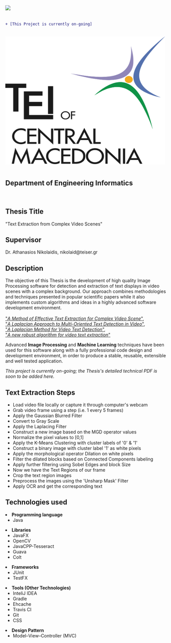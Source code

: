 <img src="https://travis-ci.org/Arxa/VideoText_Extractor.svg?branch=master">
<br>
<br>

```diff
+ [This Project is currently on-going]
```
<br>
<a href="http://www.teicm.gr/index.php?lang=en" target="_blank"> <img src="tei.png" width="500" height="400" align="middle"> </a>
<br>
<br>

<h2>Department of Engineering Informatics</h2>
<br>

<h2>Thesis Title</h2>
"Text Extraction from Complex Video Scenes"

<h2>Supervisor</h2>
Dr. Athanasios Nikolaidis, nikolaid@teiser.gr

<h2>Description</h2>
<p>The objective of this Thesis is the development of high quality Image Processing software for detection and extraction of text displays in video scenes with a complex background. Our approach combines methodologies and techniques presented in popular scientific papers while it also implements custom algorithms and ideas in a highly advanced software development environment.<br> <br>
 <a href="https://www.hindawi.com/journals/mpe/2016/2187647/">"<i>A Method of Effective Text Extraction for Complex Video Scene</i>"</a>,<br>
 <a href="http://ieeexplore.ieee.org/document/5557889/">"<i>A Laplacian Approach to Multi-Oriented Text Detection in Video</i>"</a>,<br>
 <a href="https://www.researchgate.net/publication/220860334_A_Laplacian_Method_for_Video_Text_Detection">"<i>A Laplacian Method for Video Text Detection</i>"</a>,<br>
 <a href="https://www.researchgate.net/publication/223882980_A_new_robust_algorithm_for_video_text_extraction">"<i>A new robust algorithm for video text extraction</i>"</a><br>
 
 Advanced <b>Image Processing</b> and <b>Machine Learning</b> techniques have been used for this software
 along with a fully professional code design and development environment, in order to produce a stable, reusable, extensible and well tested application.
 

  <i>This project is currently on-going; the Thesis's detailed technical PDF is soon to be added here.</i> </p>
  
  
  <h2>Text Extraction Steps</h2>
  
  <ul>
        <li>
            Load video file locally or capture it through computer's webcam
        </li>
        <li>
            Grab video frame using a step (i.e. 1 every 5 frames)
        </li>
        <li>
            Apply the Gaussian Blurred Filter
        </li>
        <li>
            Convert to Gray Scale
        </li>
        <li>
            Apply the Laplacing Filter
        </li>
        <li>
            Construct a new image based on the MGD operator values
        </li>
        <li>
            Normalize the pixel values to [0,1]
        </li>
        <li>
            Apply the K-Means Clustering with cluster labels of '0' & '1'
        </li>
        <li>
            Construct a binary image with cluster label '1' as white pixels
        </li>
        <li>
            Apply the morphological operator Dilation on white pixels
        </li>
        <li>
            Filter the dilated blocks based on Connected Components labeling
        </li>
        <li>
            Apply further filtering using Sobel Edges and block Size
        </li>
        <li>
             Now we have the Text Regions of our frame
        </li>
        <li>
             Crop the text region images
        </li>
        <li>
             Preprocess the images using the 'Unsharp Mask' Filter
        </li>
        <li>
             Apply OCR and get the corresponding text
        </li>
  
 </ul>    
  
  

<h2>Technologies used</h2>
  
  <li>
      <b>Programming language</b>
      <ul>
        <li>
            Java 
        </li>
      </ul>    
  </li>
  
  <li>
      <b>Libraries</b>
      <ul>
        <li>
            JavaFX
        </li>
        <li>
            OpenCV
        </li>
        <li>
            JavaCPP-Tesseract
        </li>
        <li>
            Guava
        </li>
        <li>
            Colt
        </li>
      </ul>    
  </li>
  
  <li>
      <b>Frameworks</b>
      <ul>
        <li>
            JUnit
        </li>
        <li>
            TestFX
        </li>
      </ul>    
  </li>
  
  <li>
      <b>Tools (Other Technologies)</b>
      <ul>
        <li>
            InteliJ IDEA
        </li>    
        <li>
            Gradle
        </li>
        <li>
            Ehcache
        </li>
        <li>
            Travis CI
        </li>
        <li>
            Git
        </li>
        <li>
            CSS
        </li>
      </ul>    
  </li>
  <li>
      <b>Design Pattern</b>
      <ul>
        <li>
            Model–View–Controller (MVC)
        </li>
      </ul>    
  </li>
  
</ul>
